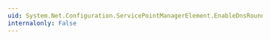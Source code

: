 ```yaml
---
uid: System.Net.Configuration.ServicePointManagerElement.EnableDnsRoundRobin
internalonly: False
---
```

